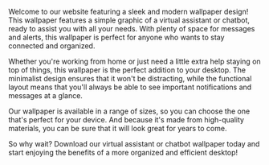 <!--
Write me content for website with wallpaper "A wallpaper with a simple graphic of a virtual assistant or chatbot, with space for messages and alerts."
-->

<!--font:Open Sans-->

Welcome to our website featuring a sleek and modern wallpaper design! This wallpaper features a simple graphic of a virtual assistant or chatbot, ready to assist you with all your needs. With plenty of space for messages and alerts, this wallpaper is perfect for anyone who wants to stay connected and organized.

Whether you're working from home or just need a little extra help staying on top of things, this wallpaper is the perfect addition to your desktop. The minimalist design ensures that it won't be distracting, while the functional layout means that you'll always be able to see important notifications and messages at a glance.

Our wallpaper is available in a range of sizes, so you can choose the one that's perfect for your device. And because it's made from high-quality materials, you can be sure that it will look great for years to come.

So why wait? Download our virtual assistant or chatbot wallpaper today and start enjoying the benefits of a more organized and efficient desktop!
